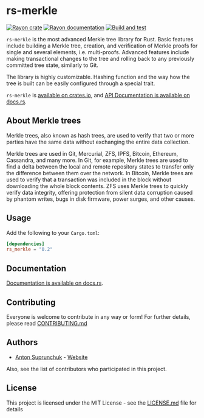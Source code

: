# rs-merkle

[![Rayon crate](https://img.shields.io/crates/v/rs_merkle.svg)](https://crates.io/crates/rs_merkle)
[![Rayon documentation](https://docs.rs/rs_merkle/badge.svg)](https://docs.rs/rs_merkle)
[![Build and test](https://github.com/antouhou/rs-merkle/actions/workflows/test.yml/badge.svg?branch=master)](https://github.com/antouhou/rs-merkle/actions)

`rs-merkle` is the most advanced Merkle tree library for Rust. Basic features 
include building a Merkle tree, creation, and verification of Merkle proofs for 
single and several elements, i.e. multi-proofs. Advanced features include making 
transactional changes to the tree and rolling back to any previously committed 
tree state, similarly to Git.

The library is highly customizable. Hashing function and the way how the tree 
is built can be easily configured through a special trait.

`rs-merkle` is
[available on crates.io](https://crates.io/crates/rs_merkle), and 
[API Documentation is available on docs.rs](https://docs.rs/rs_merkle/).

## About Merkle trees

Merkle trees, also known as hash trees, are used to verify that two or more 
parties have the same data without exchanging the entire data collection.

Merkle trees are used in Git, Mercurial, ZFS, IPFS, Bitcoin, Ethereum, Cassandra,
and many more. In Git, for example, Merkle trees are used to find a delta 
between the local and remote repository states to transfer only the difference 
between them over the network. In Bitcoin, Merkle trees are used to verify that 
a transaction was included in the block without downloading the whole block 
contents. ZFS uses Merkle trees to quickly verify data integrity, offering 
protection from silent data corruption caused by phantom writes, bugs in disk 
firmware, power surges, and other causes.

## Usage

Add the following to your `Cargo.toml`:

```toml
[dependencies]
rs_merkle = "0.2"
```

## Documentation

[Documentation is available on docs.rs](https://docs.rs/rs_merkle/).

## Contributing

Everyone is welcome to contribute in any way or form! For further details, 
please read [CONTRIBUTING.md](./CONTRIBUTING.md)

## Authors
- [Anton Suprunchuk](https://github.com/antouhou) - [Website](https://antouhou.com)

Also, see the list of contributors who participated in this project.

## License

This project is licensed under the MIT License - see the 
[LICENSE.md](./LICENSE.md) file for details